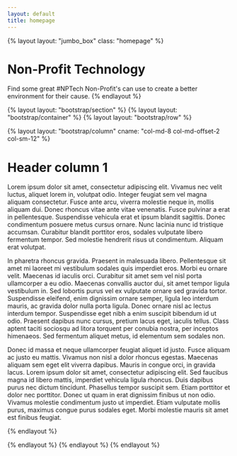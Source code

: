```yaml
---
layout: default
title: homepage
---
```



{% layout layout: "jumbo_box" class: "homepage" %}
# Non-Profit Technology
Find some great #NPTech Non-Profit's can use to create a better environment for their cause.
{% endlayout %}



{% layout layout: "bootstrap/section" %}
{% layout layout: "bootstrap/container" %}
{% layout layout: "bootstrap/row" %}


{% layout layout: "bootstrap/column" cname: "col-md-8 col-md-offset-2 col-sm-12" %}
# Header column 1

Lorem ipsum dolor sit amet, consectetur adipiscing elit. Vivamus nec velit luctus, aliquet lorem in, volutpat odio. Integer feugiat sem vel magna aliquam consectetur. Fusce ante arcu, viverra molestie neque in, mollis aliquam dui. Donec rhoncus vitae ante vitae venenatis. Fusce pulvinar a erat in pellentesque. Suspendisse vehicula erat et ipsum blandit sagittis. Donec condimentum posuere metus cursus ornare. Nunc lacinia nunc id tristique accumsan. Curabitur blandit porttitor eros, sodales vulputate libero fermentum tempor. Sed molestie hendrerit risus ut condimentum. Aliquam erat volutpat.

In pharetra rhoncus gravida. Praesent in malesuada libero. Pellentesque sit amet mi laoreet mi vestibulum sodales quis imperdiet eros. Morbi eu ornare velit. Maecenas id iaculis orci. Curabitur sit amet sem vel nisl porta ullamcorper a eu odio. Maecenas convallis auctor dui, sit amet tempor ligula vestibulum in. Sed lobortis purus vel ex vulputate ornare sed gravida tortor. Suspendisse eleifend, enim dignissim ornare semper, ligula leo interdum mauris, ac gravida dolor nulla porta ligula. Donec ornare nisl ac lectus interdum tempor. Suspendisse eget nibh a enim suscipit bibendum id ut odio. Praesent dapibus nunc cursus, pretium lacus eget, iaculis tellus. Class aptent taciti sociosqu ad litora torquent per conubia nostra, per inceptos himenaeos. Sed fermentum aliquet metus, id elementum sem sodales non.

Donec id massa et neque ullamcorper feugiat aliquet id justo. Fusce aliquam ac justo eu mattis. Vivamus non nisl a dolor rhoncus egestas. Maecenas aliquam sem eget elit viverra dapibus. Mauris in congue orci, in gravida lacus. Lorem ipsum dolor sit amet, consectetur adipiscing elit. Sed faucibus magna id libero mattis, imperdiet vehicula ligula rhoncus. Duis dapibus purus nec dictum tincidunt. Phasellus tempor suscipit sem. Etiam porttitor et dolor nec porttitor. Donec ut quam in erat dignissim finibus ut non odio. Vivamus molestie condimentum justo ut imperdiet. Etiam vulputate mollis purus, maximus congue purus sodales eget. Morbi molestie mauris sit amet est finibus feugiat.


{% endlayout %}


{% endlayout %}
{% endlayout %}
{% endlayout %}



